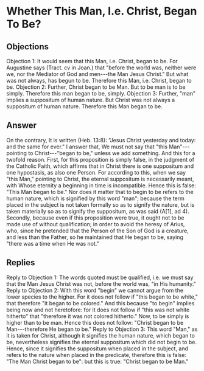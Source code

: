 # Whether This Man, I.e. Christ, Began To Be?
## Objections
Objection 1: It would seem that this Man, i.e. Christ, began to be. For Augustine says (Tract. cv in Joan.) that "before the world was, neither were we, nor the Mediator of God and men---the Man Jesus Christ." But what was not always, has begun to be. Therefore this Man, i.e. Christ, began to be.
Objection 2: Further, Christ began to be Man. But to be man is to be simply. Therefore this man began to be, simply.
Objection 3: Further, "man" implies a suppositum of human nature. But Christ was not always a suppositum of human nature. Therefore this Man began to be.
## Answer
On the contrary, It is written (Heb. 13:8): "Jesus Christ yesterday and today: and the same for ever."
I answer that, We must not say that "this Man"---pointing to Christ---"began to be," unless we add something. And this for a twofold reason. First, for this proposition is simply false, in the judgment of the Catholic Faith, which affirms that in Christ there is one suppositum and one hypostasis, as also one Person. For according to this, when we say "this Man," pointing to Christ, the eternal suppositum is necessarily meant, with Whose eternity a beginning in time is incompatible. Hence this is false: "This Man began to be." Nor does it matter that to begin to be refers to the human nature, which is signified by this word "man"; because the term placed in the subject is not taken formally so as to signify the nature, but is taken materially so as to signify the suppositum, as was said (A[1], ad 4). Secondly, because even if this proposition were true, it ought not to be made use of without qualification; in order to avoid the heresy of Arius, who, since he pretended that the Person of the Son of God is a creature, and less than the Father, so he maintained that He began to be, saying "there was a time when He was not."
## Replies
Reply to Objection 1: The words quoted must be qualified, i.e. we must say that the Man Jesus Christ was not, before the world was, "in His humanity."
Reply to Objection 2: With this word "begin" we cannot argue from the lower species to the higher. For it does not follow if "this began to be white," that therefore "it began to be colored." And this because "to begin" implies being now and not heretofore: for it does not follow if "this was not white hitherto" that "therefore it was not colored hitherto." Now, to be simply is higher than to be man. Hence this does not follow: "Christ began to be Man---therefore He began to be."
Reply to Objection 3: This word "Man," as it is taken for Christ, although it signifies the human nature, which began to be, nevertheless signifies the eternal suppositum which did not begin to be. Hence, since it signifies the suppositum when placed in the subject, and refers to the nature when placed in the predicate, therefore this is false: "The Man Christ began to be": but this is true: "Christ began to be Man."